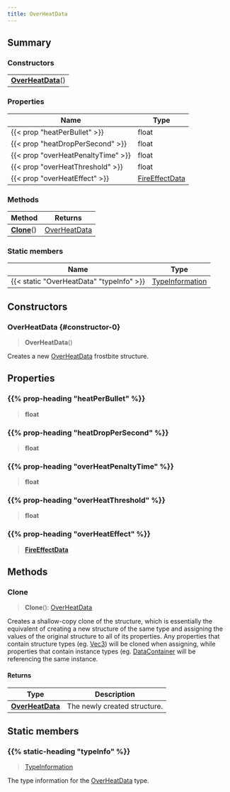 ```yaml
---
title: OverHeatData
---
```



## Summary
### Constructors
| |
| ----------- |
| **[OverHeatData](#constructor-0)**() |

### Properties
| Name | Type |
| ---- | ---- |
| {{< prop "heatPerBullet" >}} | float |
| {{< prop "heatDropPerSecond" >}} | float |
| {{< prop "overHeatPenaltyTime" >}} | float |
| {{< prop "overHeatThreshold" >}} | float |
| {{< prop "overHeatEffect" >}} | [FireEffectData](/vext/ref/fb/fireeffectdata) |

### Methods
| Method | Returns |
| ------ | ---- |
| **[Clone](#clone)**() | [OverHeatData](/vext/ref/fb/overheatdata) |

### Static members
| Name | Type |
| ---- | ---- |
| {{< static "OverHeatData" "typeInfo" >}} | [TypeInformation](/vext/ref/shared/class/typeinformation) |

## Constructors
### OverHeatData {#constructor-0}
> **OverHeatData**()

Creates a new [OverHeatData](/vext/ref/fb/overheatdata) frostbite structure.

## Properties
### {{% prop-heading "heatPerBullet" %}}
> **float**

### {{% prop-heading "heatDropPerSecond" %}}
> **float**

### {{% prop-heading "overHeatPenaltyTime" %}}
> **float**

### {{% prop-heading "overHeatThreshold" %}}
> **float**

### {{% prop-heading "overHeatEffect" %}}
> **[FireEffectData](/vext/ref/fb/fireeffectdata)**

## Methods
### Clone
> **Clone**(): [OverHeatData](/vext/ref/fb/overheatdata)

Creates a shallow-copy clone of the structure, which is essentially the equivalent of creating a new structure of the same type and assigning the values of the original structure to all of its properties. Any properties that contain structure types (eg. [Vec3](/vext/ref/shared/class/vec3)) will be cloned when assigning, while properties that contain instance types (eg. [DataContainer](/vext/ref/shared/class/datacontainer) will be referencing the same instance.

#### Returns
| Type | Description |
| ---- | ----------- |
| **[OverHeatData](/vext/ref/fb/overheatdata)** | The newly created structure. |

## Static members
### {{% static-heading "typeInfo" %}}
> [TypeInformation](/vext/ref/shared/class/typeinformation)

The type information for the [OverHeatData](/vext/ref/fb/overheatdata) type.

